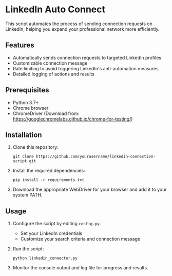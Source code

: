 # LinkedIn Auto Connect

This script automates the process of sending connection requests on LinkedIn, helping you expand your professional network more efficiently.

## Features

- Automatically sends connection requests to targeted LinkedIn profiles
- Customizable connection message
- Rate limiting to avoid triggering LinkedIn's anti-automation measures
- Detailed logging of actions and results

## Prerequisites

- Python 3.7+
- Chrome browser
- ChromeDriver (Download from: https://googlechromelabs.github.io/chrome-for-testing/)

## Installation

1. Clone this repository:

   ```
   git clone https://github.com/yourusername/linkedin-connection-script.git
   ```

2. Install the required dependencies:

   ```
   pip install -r requirements.txt
   ```

3. Download the appropriate WebDriver for your browser and add it to your system PATH.

## Usage

1. Configure the script by editing `config.py`:

   - Set your LinkedIn credentials
   - Customize your search criteria and connection message

2. Run the script:

   ```
   python linkedin_connector.py
   ```

3. Monitor the console output and log file for progress and results.
